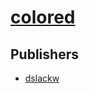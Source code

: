 # [colored](https://pypi.org/project/colored)



## Publishers
- [dslackw](https://pypi.org/user/dslackw)

